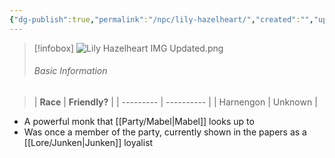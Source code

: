 ```yaml
---
{"dg-publish":true,"permalink":"/npc/lily-hazelheart/","created":"","updated":""}
---
```



> [!infobox]
> ![Lily Hazelheart IMG Updated.png](/img/user/z_Assets/Lily%20Hazelheart%20IMG%20Updated.png)
> ###### Basic Information 


> | **Race** | **Friendly?** |
| --------- | ---------- |
| Harnengon          |   Unknown       | 

- A powerful monk that [[Party/Mabel\|Mabel]] looks up to
- Was once a member of the party, currently shown in the papers as a [[Lore/Junken\|Junken]] loyalist